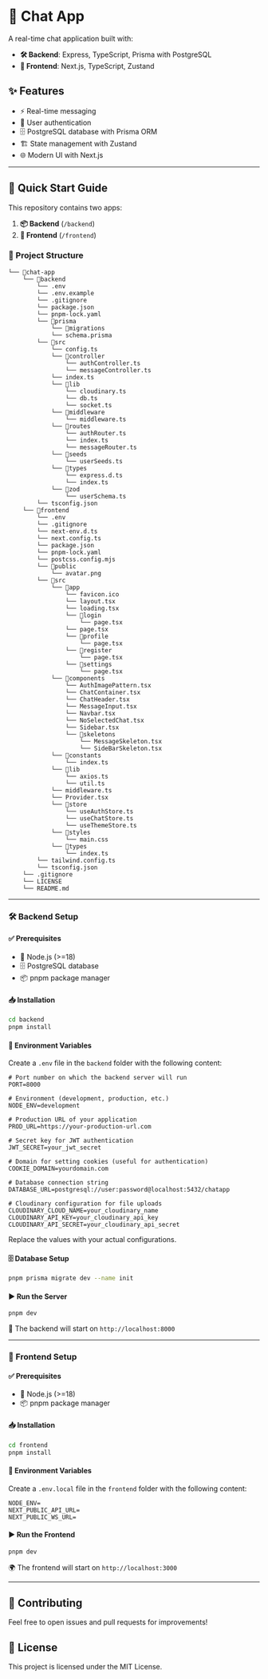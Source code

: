 # 🚀 Chat App

A real-time chat application built with:
- **🛠 Backend**: Express, TypeScript, Prisma with PostgreSQL
- **🎨 Frontend**: Next.js, TypeScript, Zustand

## ✨ Features
- ⚡ Real-time messaging
- 🔐 User authentication
- 🗄 PostgreSQL database with Prisma ORM
- 🏗 State management with Zustand
- 🌐 Modern UI with Next.js

---

## 🚀 Quick Start Guide

This repository contains two apps:
1. **📦 Backend** (`/backend`)
2. **🎨 Frontend** (`/frontend`)

### 📂 Project Structure
```
└── 📁chat-app
    └── 📁backend
        └── .env
        └── .env.example
        └── .gitignore
        └── package.json
        └── pnpm-lock.yaml
        └── 📁prisma
            └── 📁migrations
            └── schema.prisma
        └── 📁src
            └── config.ts
            └── 📁controller
                └── authController.ts
                └── messageController.ts
            └── index.ts
            └── 📁lib
                └── cloudinary.ts
                └── db.ts
                └── socket.ts
            └── 📁middleware
                └── middleware.ts
            └── 📁routes
                └── authRouter.ts
                └── index.ts
                └── messageRouter.ts
            └── 📁seeds
                └── userSeeds.ts
            └── 📁types
                └── express.d.ts
                └── index.ts
            └── 📁zod
                └── userSchema.ts
        └── tsconfig.json
    └── 📁frontend
        └── .env
        └── .gitignore
        └── next-env.d.ts
        └── next.config.ts
        └── package.json
        └── pnpm-lock.yaml
        └── postcss.config.mjs
        └── 📁public
            └── avatar.png
        └── 📁src
            └── 📁app
                └── favicon.ico
                └── layout.tsx
                └── loading.tsx
                └── 📁login
                    └── page.tsx
                └── page.tsx
                └── 📁profile
                    └── page.tsx
                └── 📁register
                    └── page.tsx
                └── 📁settings
                    └── page.tsx
            └── 📁components
                └── AuthImagePattern.tsx
                └── ChatContainer.tsx
                └── ChatHeader.tsx
                └── MessageInput.tsx
                └── Navbar.tsx
                └── NoSelectedChat.tsx
                └── Sidebar.tsx
                └── 📁skeletons
                    └── MessageSkeleton.tsx
                    └── SideBarSkeleton.tsx
            └── 📁constants
                └── index.ts
            └── 📁lib
                └── axios.ts
                └── util.ts
            └── middleware.ts
            └── Provider.tsx
            └── 📁store
                └── useAuthStore.ts
                └── useChatStore.ts
                └── useThemeStore.ts
            └── 📁styles
                └── main.css
            └── 📁types
                └── index.ts
        └── tailwind.config.ts
        └── tsconfig.json
    └── .gitignore
    └── LICENSE
    └── README.md
```

---

### 🛠 Backend Setup

#### ✅ Prerequisites
- 📌 Node.js (>=18)
- 🗄 PostgreSQL database
- 📦 pnpm package manager

#### 📥 Installation
```sh
cd backend
pnpm install
```

#### 📝 Environment Variables
Create a `.env` file in the `backend` folder with the following content:
```
# Port number on which the backend server will run
PORT=8000

# Environment (development, production, etc.)
NODE_ENV=development

# Production URL of your application
PROD_URL=https://your-production-url.com

# Secret key for JWT authentication
JWT_SECRET=your_jwt_secret

# Domain for setting cookies (useful for authentication)
COOKIE_DOMAIN=yourdomain.com

# Database connection string
DATABASE_URL=postgresql://user:password@localhost:5432/chatapp

# Cloudinary configuration for file uploads
CLOUDINARY_CLOUD_NAME=your_cloudinary_name
CLOUDINARY_API_KEY=your_cloudinary_api_key
CLOUDINARY_API_SECRET=your_cloudinary_api_secret
```
Replace the values with your actual configurations.

#### 🗄 Database Setup
```sh
pnpm prisma migrate dev --name init
```

#### ▶ Run the Server
```sh
pnpm dev
```

🚀 The backend will start on `http://localhost:8000`

---

### 🎨 Frontend Setup

#### ✅ Prerequisites
- 📌 Node.js (>=18)
- 📦 pnpm package manager

#### 📥 Installation
```sh
cd frontend
pnpm install
```

#### 📝 Environment Variables
Create a `.env.local` file in the `frontend` folder with the following content:
```
NODE_ENV=
NEXT_PUBLIC_API_URL=
NEXT_PUBLIC_WS_URL=
```

#### ▶ Run the Frontend
```sh
pnpm dev
```

🌍 The frontend will start on `http://localhost:3000`

---

## 🤝 Contributing
Feel free to open issues and pull requests for improvements!

## 📜 License
This project is licensed under the MIT License.

